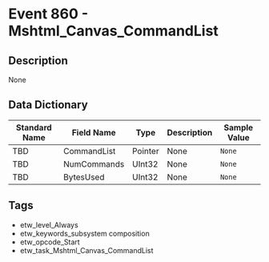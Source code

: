 # Event 860 - Mshtml_Canvas_CommandList

## Description
None

## Data Dictionary
|Standard Name|Field Name|Type|Description|Sample Value|
|---|---|---|---|---|
|TBD|CommandList|Pointer|None|`None`|
|TBD|NumCommands|UInt32|None|`None`|
|TBD|BytesUsed|UInt32|None|`None`|

## Tags
* etw_level_Always
* etw_keywords_subsystem composition
* etw_opcode_Start
* etw_task_Mshtml_Canvas_CommandList